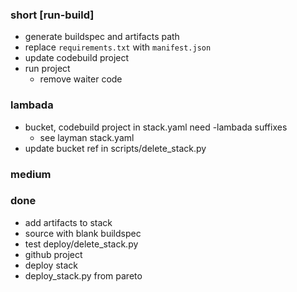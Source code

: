 ### short [run-build]

- generate buildspec and artifacts path
- replace `requirements.txt` with `manifest.json`
- update codebuild project
- run project
  - remove waiter code

### lambada

- bucket, codebuild project in stack.yaml need -lambada suffixes
  - see layman stack.yaml
- update bucket ref in scripts/delete_stack.py

### medium

### done

- add artifacts to stack
- source with blank buildspec
- test deploy/delete_stack.py
- github project
- deploy stack
- deploy_stack.py from pareto
